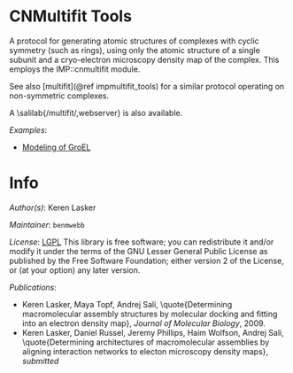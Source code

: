 # CNMultifit Tools

A protocol for generating atomic structures of complexes with cyclic symmetry
(such as rings), using only the atomic structure of a single subunit and
a cryo-electron microscopy density map of the complex. This employs the
IMP::cnmultifit module.

See also [multifit](@ref impmultifit_tools) for a similar protocol
operating on non-symmetric complexes.

A \salilab{/multifit/,webserver} is also available.

_Examples_:
 - [Modeling of GroEL](../tutorial/cnmultifit_groel.html)

# Info

_Author(s)_: Keren Lasker

_Maintainer_: `benmwebb`

_License_: [LGPL](http://www.gnu.org/licenses/old-licenses/lgpl-2.1.html)
This library is free software; you can redistribute it and/or
modify it under the terms of the GNU Lesser General Public
License as published by the Free Software Foundation; either
version 2 of the License, or (at your option) any later version.

_Publications_:
 - Keren Lasker, Maya Topf, Andrej Sali, \quote{Determining macromolecular assembly structures by molecular docking and fitting into an electron density map}, <em>Journal of Molecular Biology</em>, 2009.
 - Keren Lasker, Daniel Russel, Jeremy Phillips, Haim Wolfson, Andrej Sali, \quote{Determining architectures of macromolecular assemblies by aligning interaction networks to electon microscopy density maps}, <em>submitted</em>
